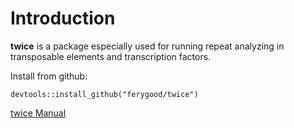 Introduction
===

**twice** is a package especially used for running repeat analyzing in transposable
elements and transcription factors.  

Install from github:
```
devtools::install_github("ferygood/twice")
```

[twice Manual](https://ferygood.github.io/twice)
